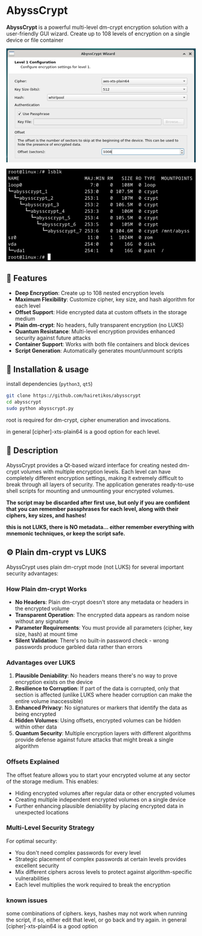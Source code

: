 # AbyssCrypt

**AbyssCrypt** is a powerful multi-level dm-crypt encryption solution with a user-friendly GUI wizard.  Create up to 108 levels of encryption on a single device or file container

![image1](https://github.com/hairetikos/abysscrypt/blob/main/abyss1.png)

![image2](https://github.com/hairetikos/abysscrypt/blob/main/abysslevels.png)


## 🔐 Features

- **Deep Encryption**: Create up to 108 nested encryption levels
- **Maximum Flexibility**: Customize cipher, key size, and hash algorithm for each level
- **Offset Support**: Hide encrypted data at custom offsets in the storage medium
- **Plain dm-crypt**: No headers, fully transparent encryption (no LUKS)
- **Quantum Resistance**: Multi-level encryption provides enhanced security against future attacks
- **Container Support**: Works with both file containers and block devices
- **Script Generation**: Automatically generates mount/unmount scripts

## 🚀 Installation & usage

install dependencies (`python3`, `qt5`)

```bash
git clone https://github.com/hairetikos/abysscrypt
cd abysscrypt
sudo python abysscrypt.py
```

root is required for dm-crypt, cipher enumeration and invocations.

in general [cipher]-xts-plain64 is a good option for each level.

## 📝 Description

AbyssCrypt provides a Qt-based wizard interface for creating nested dm-crypt volumes with multiple encryption levels. Each level can have completely different encryption settings, making it extremely difficult to break through all layers of security. The application generates ready-to-use shell scripts for mounting and unmounting your encrypted volumes.

**The script may be discarded after first use, but only if you are confident that you can remember passphrases for each level, along with their ciphers, key sizes, and hashes!**

**this is not LUKS, there is NO metadata... either remember everything with mnemonic techniques, or keep the script safe.**

## ⚙️ Plain dm-crypt vs LUKS

AbyssCrypt uses plain dm-crypt mode (not LUKS) for several important security advantages:

### How Plain dm-crypt Works

- **No Headers**: Plain dm-crypt doesn't store any metadata or headers in the encrypted volume
- **Transparent Operation**: The encrypted data appears as random noise without any signature
- **Parameter Requirements**: You must provide all parameters (cipher, key size, hash) at mount time
- **Silent Validation**: There's no built-in password check - wrong passwords produce garbled data rather than errors

### Advantages over LUKS

1. **Plausible Deniability**: No headers means there's no way to prove encryption exists on the device
2. **Resilience to Corruption**: If part of the data is corrupted, only that section is affected (unlike LUKS where header corruption can make the entire volume inaccessible)
3. **Enhanced Privacy**: No signatures or markers that identify the data as being encrypted
4. **Hidden Volumes**: Using offsets, encrypted volumes can be hidden within other data
5. **Quantum Security**: Multiple encryption layers with different algorithms provide defense against future attacks that might break a single algorithm

### Offsets Explained

The offset feature allows you to start your encrypted volume at any sector of the storage medium. This enables:

- Hiding encrypted volumes after regular data or other encrypted volumes
- Creating multiple independent encrypted volumes on a single device
- Further enhancing plausible deniability by placing encrypted data in unexpected locations

### Multi-Level Security Strategy

For optimal security:
- You don't need complex passwords for every level
- Strategic placement of complex passwords at certain levels provides excellent security
- Mix different ciphers across levels to protect against algorithm-specific vulnerabilities
- Each level multiplies the work required to break the encryption

### known issues

some combinations of ciphers. keys, hashes may not work when running the script, if so, either edit that level, or go back and try again.
in general [cipher]-xts-plain64 is a good option
